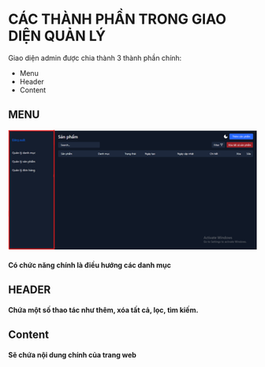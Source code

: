 # CÁC THÀNH PHẦN TRONG GIAO DIỆN QUẢN LÝ

Giao diện admin được chia thành 3 thành phần chính:

- Menu
- Header
- Content

## MENU

![Menu](/Huong%20Dan/HD%20ADMIN/image/menu.png)

#### Có chức năng chính là điều hướng các danh mục

## HEADER

#### Chứa một số thao tác như thêm, xóa tất cả, lọc, tìm kiếm.

## Content

#### Sẽ chứa nội dung chính của trang web
